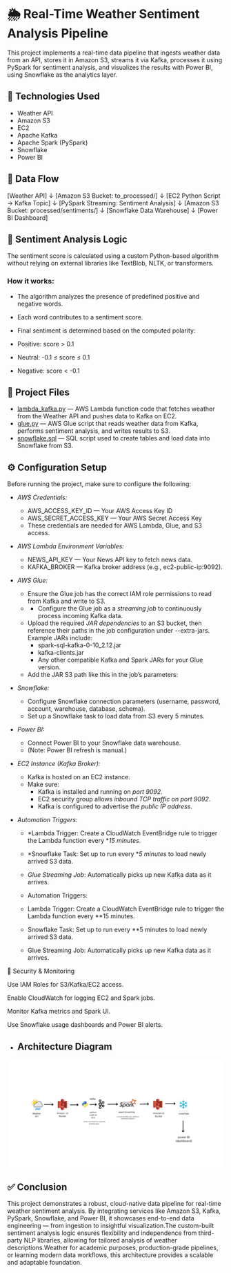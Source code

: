 # 🌦️ Real-Time Weather Sentiment Analysis Pipeline

This project implements a real-time data pipeline that ingests weather data from an API, stores it in Amazon S3, streams it via Kafka, processes it using PySpark for sentiment analysis, and visualizes the results with Power BI, using Snowflake as the analytics layer.


## 🔧 Technologies Used

- Weather API
- Amazon S3
- EC2
- Apache Kafka
- Apache Spark (PySpark)
- Snowflake
- Power BI


## 🔄 Data Flow


[Weather API]
      ↓
[Amazon S3 Bucket: to_processed/]
      ↓
[EC2 Python Script → Kafka Topic]
      ↓
[PySpark Streaming: Sentiment Analysis]
      ↓
[Amazon S3 Bucket: processed/sentiments/]
      ↓
[Snowflake Data Warehouse]
      ↓
[Power BI Dashboard]



## 🧠 Sentiment Analysis Logic

The sentiment score is calculated using a custom Python-based algorithm without relying on external libraries like TextBlob, NLTK, or transformers.

### How it works:
- The algorithm analyzes the presence of predefined positive and negative words.
- Each word contributes to a sentiment score.
- Final sentiment is determined based on the computed polarity:

- Positive: score > 0.1  
- Neutral: -0.1 ≤ score ≤ 0.1  
- Negative: score < -0.1  




## 📂 Project Files

- [lambda_kafka.py](lambda_kafka.py) — AWS Lambda function code that fetches weather from the Weather API and pushes data to Kafka on EC2.
- [glue.py](glue.py) — AWS Glue script that reads weather data from Kafka, performs sentiment analysis, and writes results to S3.
- [snowflake.sql](snowflake.sql) — SQL script used to create tables and load data into Snowflake from S3.



## ⚙️ Configuration Setup

Before running the project, make sure to configure the following:

- *AWS Credentials:*
  - AWS_ACCESS_KEY_ID — Your AWS Access Key ID
  - AWS_SECRET_ACCESS_KEY — Your AWS Secret Access Key
  - These credentials are needed for AWS Lambda, Glue, and S3 access.

- *AWS Lambda Environment Variables:*
  - NEWS_API_KEY — Your News API key to fetch news data.
  - KAFKA_BROKER — Kafka broker address (e.g., ec2-public-ip:9092).

- *AWS Glue:*
  - Ensure the Glue job has the correct IAM role permissions to read from Kafka and write to S3.
  - - Configure the Glue job as a *streaming job* to continuously process incoming Kafka data.
  - Upload the required *JAR dependencies* to an S3 bucket, then reference their paths in the job configuration under --extra-jars. Example JARs include:
    - spark-sql-kafka-0-10_2.12.jar
    - kafka-clients.jar
    - Any other compatible Kafka and Spark JARs for your Glue version.
  - Add the JAR S3 path like this in the job’s parameters:

- *Snowflake:*
  - Configure Snowflake connection parameters (username, password, account, warehouse, database, schema).
  - Set up a Snowflake task to load data from S3 every 5 minutes.

- *Power BI:*
  - Connect Power BI to your Snowflake data warehouse.
  - (Note: Power BI refresh is manual.)

- *EC2 Instance (Kafka Broker):*
  - Kafka is hosted on an EC2 instance.
  - Make sure:
    - Kafka is installed and running on *port 9092*.
    - EC2 security group allows *inbound TCP traffic on port 9092*.
    - Kafka is configured to advertise the *public IP address*.
   
- *Automation Triggers:*
  - *Lambda Trigger: Create a CloudWatch EventBridge rule to trigger the Lambda function every **15 minutes*.
  - *Snowflake Task: Set up to run every **5 minutes* to load newly arrived S3 data.
  - *Glue Streaming Job*: Automatically picks up new Kafka data as it arrives.


  -  Automation Triggers:
  - Lambda Trigger: Create a CloudWatch EventBridge rule to trigger the Lambda function every **15 minutes.
  - Snowflake Task: Set up to run every **5 minutes to load newly arrived S3 data.
  - Glue Streaming Job: Automatically picks up new Kafka data as it arrives.


🔐 Security & Monitoring

Use IAM Roles for S3/Kafka/EC2 access.

Enable CloudWatch for logging EC2 and Spark jobs.

Monitor Kafka metrics and Spark UI.

Use Snowflake usage dashboards and Power BI alerts.


- ## Architecture Diagram

![Architecture](architecture.jpge)



## ✅ Conclusion

This project demonstrates a robust, cloud-native data pipeline for real-time weather sentiment analysis. By integrating services like Amazon S3, Kafka, PySpark, Snowflake, and Power BI, it showcases end-to-end data engineering — from ingestion to insightful visualization.The custom-built sentiment analysis logic ensures flexibility and independence from third-party NLP libraries, allowing for tailored analysis of weather descriptions.Weather for academic purposes, production-grade pipelines, or learning modern data workflows, this architecture provides a scalable and adaptable foundation.



